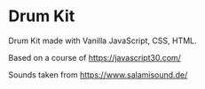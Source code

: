 # Drum Kit

Drum Kit made with Vanilla JavaScript, CSS, HTML.


Based on a course of https://javascript30.com/

Sounds taken from https://www.salamisound.de/
